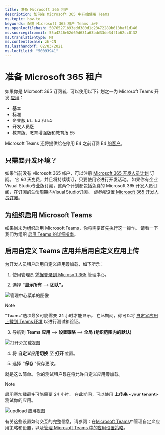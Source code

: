 ```yaml
---
title: 准备 Microsoft 365 租户
description: 如何在 Microsoft 365 中开始使用 Teams
ms.topic: how-to
keywords: 配置 Microsoft 365 租户 Teams 上传
ms.openlocfilehash: 50765271b93edd380d1c23672289b618baf1d346
ms.sourcegitcommit: 55a4246e62d69d631a63bdd33de34f1b62cc0132
ms.translationtype: MT
ms.contentlocale: zh-CN
ms.lasthandoff: 02/03/2021
ms.locfileid: "50093941"
---
```

# <a name="prepare-your-microsoft-365-tenant"></a>准备 Microsoft 365 租户

如果你是 Microsoft 365 订阅者，可以使用以下计划之一为 Microsoft Teams 开发 [应用](https://products.office.com/business/compare-more-office-365-for-business-plans)：

* 基本
* 标准
* 企业版 E1、E3 和 E5
* 开发人员版
* 教育版、教育增强版和教育版 E5

Microsoft Teams 还将提供给在停用 E4 之前订阅 E4 [的客户](https://support.office.com//article/important-information-for-office-365-enterprise-e4-customers-f9572348-43a2-43fa-a3d8-3b6c9c042147)。

## <a name="just-need-a-development-environment"></a>只需要开发环境？

如果当前没有 Microsoft 365 帐户，可以注册 [Microsoft 365 开发人员计划](https://developer.microsoft.com/microsoft-365/dev-program) 订阅。 它 *90* 天免费，并且将持续续订，只要使用它进行开发活动。 如果你有企业Visual Studio专业版订阅，这两个计划都包括免费的 Microsoft 365 开发人员[](https://aka.ms/MyVisualStudioBenefits)订阅，在订阅的生命周期内Visual Studio订阅。 *请参阅*[设置 Microsoft 365 开发人员订阅](https://docs.microsoft.com/office/developer-program/office-365-developer-program-get-started)。

## <a name="enable-microsoft-teams-for-your-organization"></a>为组织启用 Microsoft Teams 

如果尚未为组织启用 Microsoft Teams，你将需要首先执行这一操作。 请看一下我们为组织 [启用 Teams 的详细指南](/microsoftteams/enable-features-office-365)。

## <a name="enable-custom-teams-apps-and-turn-on-custom-app-uploading"></a>启用自定义 Teams 应用并启用自定义应用上传

为开发人员租户启用自定义应用旁加载，如下所示：

1. 使用管理员 [凭据登录到 Microsoft 365](https://admin.microsoft.com/Adminportal/Home?source=applauncher#/homepage#/) 管理中心。 

2. 选择 **"显示所有**  -->  **团队"。** 

![管理中心菜单的图像](~/assets/images/prepare-test-tenant/admin-center.png)

> [!Note] 
> "Teams"选项最多可能需要 24 小时才能显示。 在此期间，你可以将 [自定义应用上载到 Teams 环境](/microsoftteams/upload-custom-apps#validate) 以进行测试和验证。

3. 导航到 **Teams 应用**  -->  **设置策略**  -->  **全局 (组织范围内的默认)**  

![打开旁加载视图](~/assets/images/prepare-test-tenant/turn-on-sideload.png)

4. 将 **自定义应用切换** 至 **打开** 位置。

5. 选择 **"保存** "保存更改。

就是这么简单。 你的测试租户现在将允许自定义应用旁加载。

> [!Note] 
> 启用旁加载最多可能需要 24 小时。 在此期间，可以使用 **上传来 \<your tenant>** 测试你的应用。

![updload 应用视图](~/assets/images/prepare-test-tenant/upload-for-contoso.png)

有关这些设置如何交互的完整信息，请参阅：在[Microsoft Teams](https://docs.microsoft.com/microsoftteams/teams-custom-app-policies-and-settings)中管理自定义应用策略和设置，以及[管理 Microsoft Teams 中的应用设置策略](https://docs.microsoft.com/microsoftteams/teams-app-setup-policies)。
